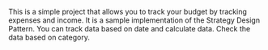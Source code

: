 This is a simple project that allows you to track your budget by tracking expenses and income. It is a sample implementation of the Strategy Design Pattern.
You can track data based on date and calculate data. Check the data based on category.
